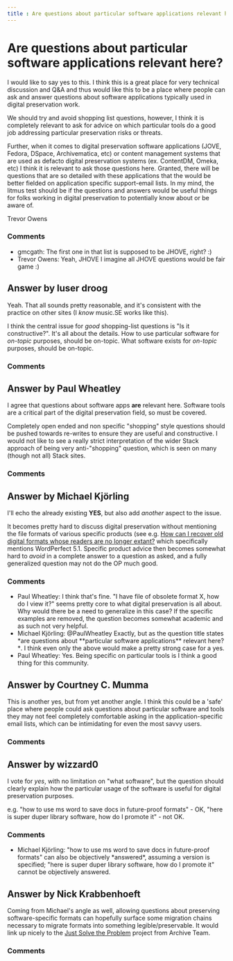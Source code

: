 ```yaml
---
title : Are questions about particular software applications relevant here?
---
```

Are questions about particular software applications relevant here?
=====================
I would like to say yes to this. I think this is a great place for very
technical discussion and Q&A and thus would like this to be a place
where people can ask and answer questions about software applications
typically used in digital preservation work.

We should try and avoid shopping list questions, however, I think it is
completely relevant to ask for advice on which particular tools do a
good job addressing particular preservation risks or threats.

Further, when it comes to digital preservation software applications
(JOVE, Fedora, DSpace, Archivematica, etc) or content management systems
that are used as defacto digital preservation systems (ex. ContentDM,
Omeka, etc) I think it is relevant to ask those questions here. Granted,
there will be questions that are so detailed with these applications
that the would be better fielded on application specific support-email
lists. In my mind, the litmus test should be if the questions and
answers would be useful things for folks working in digital preservation
to potentially know about or be aware of.

Trevor Owens

### Comments ###
* gmcgath: The first one in that list is supposed to be JHOVE, right? :)
* Trevor Owens: Yeah, JHOVE I imagine all JHOVE questions would be fair game :)


Answer by luser droog
----------------
Yeah. That all sounds pretty reasonable, and it's consistent with the
practice on other sites (I *know* music.SE works like this).

I think the central issue for *good* shopping-list questions is "Is it
constructive?". It's all about the details. How to use particular
software for *on-topic* purposes, should be on-topic. What software
exists for *on-topic* purposes, should be on-topic.

### Comments ###

Answer by Paul Wheatley
----------------
I agree that questions about software apps **are** relevant here.
Software tools are a critical part of the digital preservation field, so
must be covered.

Completely open ended and non specific "shopping" style questions should
be pushed towards re-writes to ensure they are useful and constructive.
I would not like to see a really strict interpretation of the wider
Stack approach of being very anti-"shopping" question, which is seen on
many (though not all) Stack sites.

### Comments ###

Answer by Michael Kjörling
----------------
I'll echo the already existing **YES**, but also add *another* aspect to
the issue.

It becomes pretty hard to discuss digital preservation without
mentioning the file formats of various specific products (see e.g. [How
can I recover old digital formats whose readers are no longer
extant?](http://digitalpreservation.stackexchange.com/q/6/97) which
specifically mentions WordPerfect 5.1. Specific product advice then
becomes somewhat hard to *avoid* in a complete answer to a question as
asked, and a fully generalized question may not do the OP much good.

### Comments ###
* Paul Wheatley: I think that's fine. "I have file of obsolete format X, how do I view
it?" seems pretty core to what digital preservation is all about. Why
would there be a need to generalize in this case? If the specific
examples are removed, the question becomes somewhat academic and as such
not very helpful.
* Michael Kjörling: @PaulWheatley Exactly, but as the question title states \*are questions
about \*\*particular software applications\*\* relevant here?\*. I think
even only the above would make a pretty strong case for a yes.
* Paul Wheatley: Yes. Being specific on particular tools is I think a good thing for this
community.

Answer by Courtney C. Mumma
----------------
This is another yes, but from yet another angle. I think this could be a
'safe' place where people could ask questions about particular software
and tools they may not feel completely comfortable asking in the
application-specific email lists, which can be intimidating for even the
most savvy users.

### Comments ###

Answer by wizzard0
----------------
I vote for *yes*, with no limitation on "what software", but the
question should clearly explain how the particular usage of the software
is useful for digital preservation purposes.

e.g. "how to use ms word to save docs in future-proof formats" - OK,
"here is super duper library software, how do I promote it" - not OK.

### Comments ###
* Michael Kjörling: "how to use ms word to save docs in future-proof formats" can also be
objectively \*answered\*, assuming a version is specified; "here is
super duper library software, how do I promote it" cannot be objectively
answered.

Answer by Nick Krabbenhoeft
----------------
Coming from Michael's angle as well, allowing questions about preserving
software-specific formats can hopefully surface some migration chains
necessary to migrate formats into something legible/preservable. It
would link up nicely to the [Just Solve the
Problem](http://fileformats.archiveteam.org/wiki/Main_Page) project from
Archive Team.

### Comments ###

